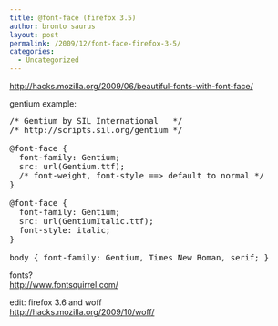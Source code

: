 ```yaml
---
title: @font-face (firefox 3.5)
author: bronto saurus
layout: post
permalink: /2009/12/font-face-firefox-3-5/
categories:
  - Uncategorized
---
```

<http://hacks.mozilla.org/2009/06/beautiful-fonts-with-font-face/>

gentium example:

<pre lang="css">/* Gentium by SIL International   */
/* http://scripts.sil.org/gentium */
 
@font-face {
  font-family: Gentium;
  src: url(Gentium.ttf);
  /* font-weight, font-style ==&gt; default to normal */
}
 
@font-face {
  font-family: Gentium;
  src: url(GentiumItalic.ttf);
  font-style: italic;
}
 
body { font-family: Gentium, Times New Roman, serif; }</pre>

fonts?  
<http://www.fontsquirrel.com/>

edit: firefox 3.6 and woff  
<http://hacks.mozilla.org/2009/10/woff/>